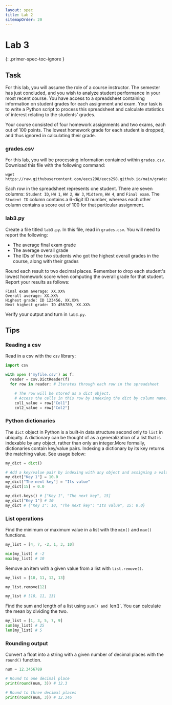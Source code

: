 ```yaml
---
layout: spec
title: Lab 2
sitemapOrder: 20
---
```


Lab 3
==========================
{: .primer-spec-toc-ignore }


## Task
For this lab, you will assume the role of a course instructor. The semester has just concluded, and you wish to analyze student performance in your most recent course. You have access to a spreadsheet containing information on student grades for each assignment and exam. Your task is to write a Python script to process this spreadsheet and calculate statistics of interest relating to the students' grades.

Your course consisted of four homework assignments and two exams, each out of 100 points. The lowest homework grade for each student is dropped, and thus ignored in calculating their grade.

### grades.csv
For this lab, you will be processing information contained within `grades.csv`. Download this file with the following command:

```console
wget https://raw.githubusercontent.com/eecs298/eecs298.github.io/main/grades.csv
```

Each row in the spreadsheet represents one student. There are seven columns: `Student ID`, `HW 1`, `HW 2`, `HW 3`, `Midterm`, `HW 4`, and `Final exam`. The `Student ID` column contains a 6-digit ID number, whereas each other column contains a score out of 100 for that particular assignment.

### lab3.py
Create a file titled `lab3.py`. In this file, read in `grades.csv`. You will need to report the following:

* The average final exam grade
* The average overall grade
* The IDs of the two students who got the highest overall grades in the course, along with their grades

Round each result to two decimal places. Remember to drop each student's lowest homework score when computing the overall grade for that student. Report your results as follows:

```console
Final exam average: XX.XX%
Overall average: XX.XX%
Highest grade: ID 123456, XX.XX%
Next highest grade: ID 456789, XX.XX%
```

Verify your output and turn in `lab3.py`.

## Tips
### Reading a csv
Read in a csv with the `csv` library:

```python
import csv

with open ('myfile.csv') as f:
  reader = csv.DictReader(f)
  for row in reader: # Iterates through each row in the spreadsheet

    # The row will be stored as a dict object.
    # Access the cells in this row by indexing the dict by column name.
    col1_value = row["Col1"] 
    col2_value = row["Col2"]
```

### Python dictionaries
The `dict` object in Python is a built-in data structure second only to `list` in ubiquity.  A dictionary can be thought of as a generalization of a list that is indexable by any object, rather than only an integer.More formally, dictionaries contain key/value pairs. Indexing a dictionary by its key returns the matching value. See usage below:

```python
my_dict = dict() 

# Add a key/value pair by indexing with any object and assigning a value
my_dict["Key 1"] = 10.0
my_dict["The next key"] = "Its value"
my_dict[15] = 0.0

my_dict.keys() # ["Key 1", "The next key", 15]
my_dict["Key 1"] # 10
my_dict # {"Key 1": 10, "The next key": "Its value", 15: 0.0}
```

### List operations
Find the minimum or maximum value in a list with the `min()` and `max()` functions.

```python
my_list = [4, 7, -2, 1, 3, 10]

min(my_list) # -2
max(my_list) # 10
```

Remove an item with a given value from a list with `list.remove()`.

```python
my_list = [10, 11, 12, 13]

my_list.remove(12)

my_list # [10, 11, 13]
```

Find the sum and length of a list using `sum() and `len()`. You can calculate the mean by dividing the two.
```python
my_list = [1, 3, 5, 7, 9]
sum(my_list) # 25
len(my_list) # 5
```

### Rounding output
Convert a float into a string with a given number of decimal places with the `round()` function.

```python
num = 12.3456789

# Round to one decimal place
print(round(num, 3)) # 12.3

# Round to three decimal places
print(round(num, 3)) # 12.346
```
